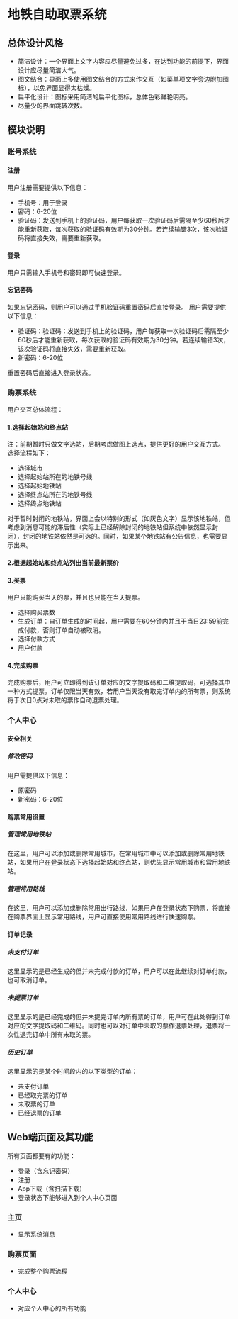 # 地铁自助取票系统

## 总体设计风格
+ 简洁设计：一个界面上文字内容应尽量避免过多，在达到功能的前提下，界面设计应尽量简洁大气。
+ 图文结合：界面上多使用图文结合的方式来作交互（如菜单项文字旁边附加图标），以免界面显得太枯燥。
+ 扁平化设计：图标采用简洁的扁平化图标，总体色彩鲜艳明亮。
+ 尽量少的界面跳转次数。

## 模块说明
### 账号系统
#### 注册
用户注册需要提供以下信息：

+ 手机号：用于登录
+ 密码：6-20位
+ 验证码：发送到手机上的验证码，用户每获取一次验证码后需隔至少60秒后才能重新获取，每次获取的验证码有效期为30分钟。若连续输错3次，该次验证码将直接失效，需要重新获取。

#### 登录
用户只需输入手机号和密码即可快速登录。

#### 忘记密码
如果忘记密码，则用户可以通过手机验证码重置密码后直接登录。
用户需要提供以下信息：

+ 验证码：验证码：发送到手机上的验证码，用户每获取一次验证码后需隔至少60秒后才能重新获取，每次获取的验证码有效期为30分钟。若连续输错3次，该次验证码将直接失效，需要重新获取。
+ 新密码：6-20位

重置密码后直接进入登录状态。

### 购票系统

用户交互总体流程：

#### 1.选择起始站和终点站

注：前期暂时只做文字选站，后期考虑做图上选点，提供更好的用户交互方式。
选择流程如下：

+ 选择城市
+ 选择起始站所在的地铁号线
+ 选择起始地铁站
+ 选择终点站所在的地铁号线
+ 选择终点地铁站

对于暂时封闭的地铁站，界面上会以特别的形式（如灰色文字）显示该地铁站，但考虑到消息可能的滞后性（实际上已经解除封闭的地铁站但系统中依然显示封闭），封闭的地铁站依然是可选的。同时，如果某个地铁站有公告信息，也需要显示出来。

#### 2.根据起始站和终点站列出当前最新票价

#### 3.买票
用户只能购买当天的票，并且也只能在当天提票。

+ 选择购买票数
+ 生成订单：自订单生成的时间起，用户需要在60分钟内并且于当日23:59前完成付款，否则订单自动被取消。
+ 选择付款方式
+ 用户付款

#### 4.完成购票
完成购票后，用户可立即得到该订单对应的文字提取码和二维提取码，可选择其中一种方式提票。订单仅限当天有效，若用户当天没有取完订单内的所有票，则系统将于次日0点对未取的票作自动退票处理。

### 个人中心

#### 安全相关
##### 修改密码
用户需提供以下信息：

+ 原密码
+ 新密码：6-20位

#### 购票常用设置

##### 管理常用地铁站
在这里，用户可以添加或删除常用城市，在常用城市中可以添加或删除常用地铁站，如果用户在登录状态下选择起始站和终点站，则优先显示常用城市和常用地铁站。

##### 管理常用路线
在这里，用户可以添加或删除常用出行路线，如果用户在登录状态下购票，将直接在购票界面上显示常用路线，用户可直接使用常用路线进行快速购票。

#### 订单记录
##### 未支付订单
这里显示的是已经生成的但并未完成付款的订单，用户可以在此继续对订单付款，也可取消订单。

##### 未提票订单
这里显示的是已经完成的但并未提完订单内所有票的订单，用户可在此处得到订单对应的文字提取码和二维码。同时也可以对订单中未取的票作退票处理，退票将一次性退完订单中所有未取的票。

##### 历史订单
这里显示的是某个时间段内的以下类型的订单：

+ 未支付订单
+ 已经取完票的订单
+ 未取票的订单
+ 已经退票的订单

## Web端页面及其功能

所有页面都要有的功能：

+ 登录（含忘记密码）
+ 注册
+ App下载（含扫描下载）
+ 登录状态下能够进入到个人中心页面

### 主页
+ 显示系统消息

### 购票页面
+ 完成整个购票流程

### 个人中心
+ 对应个人中心的所有功能

